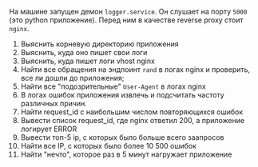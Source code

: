 На машине запущен демон `logger.service`. Он слушает на порту `5000` (это python приложение). Перед ним в качестве reverse proxy стоит `nginx`.
1) Выяснить корневую директорию приложения
2) Выяснить, куда оно пишет свои логи
3) Выяснить, куда пишет логи vhost nginx
4) Найти все обращения на эндпоинт `rand` в логах nginx и проверить, все ли дошли до приложения; 
5) Найти все "подозрительные" `User-Agent` в логах nginx
6) В логах ошибок приложения извлечь и подсчитать частоту различных причин.
7) Найти request_id с наибольшим числом повторяющихся ошибок
8) Вывести список request_id, где nginx ответил 200, а приложение логирует ERROR
9) Вывести топ-5 ip, с которых было больше всего заапросов
10) Найти все IP, с которых было более 10 500 ошибок
11) Найти "нечто", которое раз в 5 минут нагружает приложение
